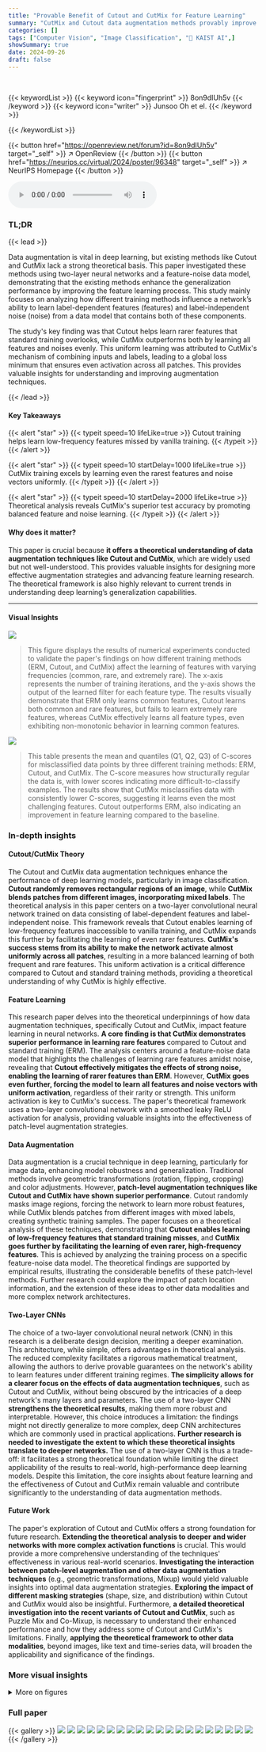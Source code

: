 ```yaml
---
title: "Provable Benefit of Cutout and CutMix for Feature Learning"
summary: "CutMix and Cutout data augmentation methods provably improve feature learning by enabling the network to learn rarer features and noise vectors more effectively."
categories: []
tags: ["Computer Vision", "Image Classification", "🏢 KAIST AI",]
showSummary: true
date: 2024-09-26
draft: false
---
```


<br>

{{< keywordList >}}
{{< keyword icon="fingerprint" >}} 8on9dIUh5v {{< /keyword >}}
{{< keyword icon="writer" >}} Junsoo Oh et el. {{< /keyword >}}
 
{{< /keywordList >}}

{{< button href="https://openreview.net/forum?id=8on9dIUh5v" target="_self" >}}
↗ OpenReview
{{< /button >}}
{{< button href="https://neurips.cc/virtual/2024/poster/96348" target="_self" >}}
↗ NeurIPS Homepage
{{< /button >}}


<audio controls>
    <source src="https://ai-paper-reviewer.com/8on9dIUh5v/podcast.wav" type="audio/wav">
    Your browser does not support the audio element.
</audio>


### TL;DR


{{< lead >}}

Data augmentation is vital in deep learning, but existing methods like Cutout and CutMix lack a strong theoretical basis.  This paper investigated these methods using two-layer neural networks and a feature-noise data model, demonstrating that the existing methods enhance the generalization performance by improving the feature learning process. This study mainly focuses on analyzing how different training methods influence a network’s ability to learn label-dependent features (features) and label-independent noise (noise) from a data model that contains both of these components.

The study's key finding was that Cutout helps learn rarer features that standard training overlooks, while CutMix outperforms both by learning all features and noises evenly. This uniform learning was attributed to CutMix's mechanism of combining inputs and labels, leading to a global loss minimum that ensures even activation across all patches.  This provides valuable insights for understanding and improving augmentation techniques.

{{< /lead >}}


#### Key Takeaways

{{< alert "star" >}}
{{< typeit speed=10 lifeLike=true >}} Cutout training helps learn low-frequency features missed by vanilla training. {{< /typeit >}}
{{< /alert >}}

{{< alert "star" >}}
{{< typeit speed=10 startDelay=1000 lifeLike=true >}} CutMix training excels by learning even the rarest features and noise vectors uniformly. {{< /typeit >}}
{{< /alert >}}

{{< alert "star" >}}
{{< typeit speed=10 startDelay=2000 lifeLike=true >}} Theoretical analysis reveals CutMix's superior test accuracy by promoting balanced feature and noise learning. {{< /typeit >}}
{{< /alert >}}

#### Why does it matter?
This paper is crucial because **it offers a theoretical understanding of data augmentation techniques like Cutout and CutMix**, which are widely used but not well-understood.  This provides valuable insights for designing more effective augmentation strategies and advancing feature learning research. The theoretical framework is also highly relevant to current trends in understanding deep learning’s generalization capabilities.

------
#### Visual Insights



![](https://ai-paper-reviewer.com/8on9dIUh5v/figures_9_1.jpg)

> This figure displays the results of numerical experiments conducted to validate the paper's findings on how different training methods (ERM, Cutout, and CutMix) affect the learning of features with varying frequencies (common, rare, and extremely rare).  The x-axis represents the number of training iterations, and the y-axis shows the output of the learned filter for each feature type.  The results visually demonstrate that ERM only learns common features, Cutout learns both common and rare features, but fails to learn extremely rare features, whereas CutMix effectively learns all feature types, even exhibiting non-monotonic behavior in learning common features.





![](https://ai-paper-reviewer.com/8on9dIUh5v/tables_15_1.jpg)

> This table presents the mean and quantiles (Q1, Q2, Q3) of C-scores for misclassified data points by three different training methods: ERM, Cutout, and CutMix.  The C-score measures how structurally regular the data is, with lower scores indicating more difficult-to-classify examples.  The results show that CutMix misclassifies data with consistently lower C-scores, suggesting it learns even the most challenging features.  Cutout outperforms ERM, also indicating an improvement in feature learning compared to the baseline.





### In-depth insights


#### Cutout/CutMix Theory
The Cutout and CutMix data augmentation techniques enhance the performance of deep learning models, particularly in image classification.  **Cutout randomly removes rectangular regions of an image**, while **CutMix blends patches from different images, incorporating mixed labels**.  The theoretical analysis in this paper centers on a two-layer convolutional neural network trained on data consisting of label-dependent features and label-independent noise.  This framework reveals that Cutout enables learning of low-frequency features inaccessible to vanilla training, and CutMix expands this further by facilitating the learning of even rarer features.  **CutMix's success stems from its ability to make the network activate almost uniformly across all patches**, resulting in a more balanced learning of both frequent and rare features.  This uniform activation is a critical difference compared to Cutout and standard training methods, providing a theoretical understanding of why CutMix is highly effective.

#### Feature Learning
This research paper delves into the theoretical underpinnings of how data augmentation techniques, specifically Cutout and CutMix, impact feature learning in neural networks.  **A core finding is that CutMix demonstrates superior performance in learning rare features** compared to Cutout and standard training (ERM). The analysis centers around a feature-noise data model that highlights the challenges of learning rare features amidst noise, revealing that **Cutout effectively mitigates the effects of strong noise, enabling the learning of rarer features than ERM**.  However, **CutMix goes even further, forcing the model to learn all features and noise vectors with uniform activation**, regardless of their rarity or strength. This uniform activation is key to CutMix's success. The paper's theoretical framework uses a two-layer convolutional network with a smoothed leaky ReLU activation for analysis, providing valuable insights into the effectiveness of patch-level augmentation strategies.

#### Data Augmentation
Data augmentation is a crucial technique in deep learning, particularly for image data, enhancing model robustness and generalization.  Traditional methods involve geometric transformations (rotation, flipping, cropping) and color adjustments. However, **patch-level augmentation techniques like Cutout and CutMix have shown superior performance**. Cutout randomly masks image regions, forcing the network to learn more robust features, while CutMix blends patches from different images with mixed labels, creating synthetic training samples.  The paper focuses on a theoretical analysis of these techniques, demonstrating that **Cutout enables learning of low-frequency features that standard training misses**, and **CutMix goes further by facilitating the learning of even rarer, high-frequency features**.  This is achieved by analyzing the training process on a specific feature-noise data model. The theoretical findings are supported by empirical results, illustrating the considerable benefits of these patch-level methods.  Further research could explore the impact of patch location information, and the extension of these ideas to other data modalities and more complex network architectures.

#### Two-Layer CNNs
The choice of a two-layer convolutional neural network (CNN) in this research is a deliberate design decision, meriting a deeper examination.  This architecture, while simple, offers advantages in theoretical analysis. The reduced complexity facilitates a rigorous mathematical treatment, allowing the authors to derive provable guarantees on the network's ability to learn features under different training regimes.  **The simplicity allows for a clearer focus on the effects of data augmentation techniques**, such as Cutout and CutMix, without being obscured by the intricacies of a deep network's many layers and parameters.  The use of a two-layer CNN **strengthens the theoretical results**, making them more robust and interpretable.  However, this choice introduces a limitation: the findings might not directly generalize to more complex, deep CNN architectures which are commonly used in practical applications.  **Further research is needed to investigate the extent to which these theoretical insights translate to deeper networks.** The use of a two-layer CNN is thus a trade-off: it facilitates a strong theoretical foundation while limiting the direct applicability of the results to real-world, high-performance deep learning models. Despite this limitation, the core insights about feature learning and the effectiveness of Cutout and CutMix remain valuable and contribute significantly to the understanding of data augmentation methods.

#### Future Work
The paper's exploration of Cutout and CutMix offers a strong foundation for future research.  **Extending the theoretical analysis to deeper and wider networks with more complex activation functions** is crucial.  This would provide a more comprehensive understanding of the techniques' effectiveness in various real-world scenarios.  **Investigating the interaction between patch-level augmentation and other data augmentation techniques** (e.g., geometric transformations, Mixup) would yield valuable insights into optimal data augmentation strategies.  **Exploring the impact of different masking strategies** (shape, size, and distribution) within Cutout and CutMix would also be insightful. Furthermore, **a detailed theoretical investigation into the recent variants of Cutout and CutMix**, such as Puzzle Mix and Co-Mixup, is necessary to understand their enhanced performance and how they address some of Cutout and CutMix's limitations.  Finally, **applying the theoretical framework to other data modalities**, beyond images, like text and time-series data, will broaden the applicability and significance of the findings.


### More visual insights

<details>
<summary>More on figures
</summary>


![](https://ai-paper-reviewer.com/8on9dIUh5v/figures_14_1.jpg)

> This figure shows the results of numerical experiments conducted to validate the theoretical findings presented in the paper.  Three different training methods are compared: Empirical Risk Minimization (ERM), Cutout, and CutMix. Each subplot displays the output of learned filters for a specific type of feature (common, rare, extremely rare) across training iterations. The x-axis represents the training iterations, and the y-axis represents the filter output. The plots illustrate that ERM only learns common features, Cutout learns common and rare features but not extremely rare features, and CutMix learns all types of features relatively evenly.  The non-monotonic behavior of the CutMix results for the common feature highlights a key difference between CutMix and the other methods.


![](https://ai-paper-reviewer.com/8on9dIUh5v/figures_16_1.jpg)

> This figure shows the results of numerical experiments on a synthetic dataset.  Three training methods are compared: Empirical Risk Minimization (ERM), Cutout, and CutMix.  The plots track the learned filter outputs for common, rare, and extremely rare features over training iterations.  The key takeaway is that CutMix learns all feature types relatively evenly, unlike ERM and Cutout which struggle with rarer features; CutMix also exhibits non-monotonic behavior.


![](https://ai-paper-reviewer.com/8on9dIUh5v/figures_17_1.jpg)

> This figure shows the results of numerical experiments on a synthetic dataset designed to test the effectiveness of ERM, Cutout, and CutMix in learning features with varying frequencies.  The x-axis represents the number of training iterations, and the y-axis represents the output value of a neuron in the trained network responding to specific feature vectors. The three subplots correspond to common, rare, and extremely rare features, respectively. The results visually demonstrate CutMix's superior ability to learn even the rarest features, while ERM struggles to learn rare features and Cutout's performance lies in between.  The non-monotonic behavior observed in the CutMix plot for common features highlights the complex dynamics of this training method.


![](https://ai-paper-reviewer.com/8on9dIUh5v/figures_18_1.jpg)

> This figure displays the results of numerical experiments conducted to validate the theoretical findings of the paper.  Three different training methods were compared: vanilla training (ERM), Cutout, and CutMix. Each method's performance is shown in learning three types of features: common, rare, and extremely rare. The plots illustrate the output values of the learned filters for each feature type over training iterations.  The x-axis represents the number of training iterations, and the y-axis represents the output of the learned filters for each feature type. The results show that ERM only learns common features, Cutout learns both common and rare features, but not extremely rare features. CutMix learns all three types of features almost uniformly. Note that the CutMix method shows non-monotonic behavior, which is a key characteristic investigated in the paper.


![](https://ai-paper-reviewer.com/8on9dIUh5v/figures_18_2.jpg)

> This figure presents the numerical results obtained from the experiments conducted on the proposed feature-noise data model. The left panel shows the learning trend for the common feature, the center panel shows the learning trend for the rare feature, and the right panel shows the learning trend for the extremely rare feature.  Each panel displays the output of the feature obtained by three different training methods: ERM (Empirical Risk Minimization), Cutout, and CutMix.  The results visually confirm the theoretical findings, that is, ERM can only learn common features, Cutout can learn common and rare features, but not extremely rare features, and CutMix can learn all types of features. The non-monotonic behavior of the common features trained by CutMix is also noticeable.  This non-monotonic behavior is a key observation motivating the novel proof techniques introduced in the paper.


</details>






### Full paper

{{< gallery >}}
<img src="https://ai-paper-reviewer.com/8on9dIUh5v/1.png" class="grid-w50 md:grid-w33 xl:grid-w25" />
<img src="https://ai-paper-reviewer.com/8on9dIUh5v/2.png" class="grid-w50 md:grid-w33 xl:grid-w25" />
<img src="https://ai-paper-reviewer.com/8on9dIUh5v/3.png" class="grid-w50 md:grid-w33 xl:grid-w25" />
<img src="https://ai-paper-reviewer.com/8on9dIUh5v/4.png" class="grid-w50 md:grid-w33 xl:grid-w25" />
<img src="https://ai-paper-reviewer.com/8on9dIUh5v/5.png" class="grid-w50 md:grid-w33 xl:grid-w25" />
<img src="https://ai-paper-reviewer.com/8on9dIUh5v/6.png" class="grid-w50 md:grid-w33 xl:grid-w25" />
<img src="https://ai-paper-reviewer.com/8on9dIUh5v/7.png" class="grid-w50 md:grid-w33 xl:grid-w25" />
<img src="https://ai-paper-reviewer.com/8on9dIUh5v/8.png" class="grid-w50 md:grid-w33 xl:grid-w25" />
<img src="https://ai-paper-reviewer.com/8on9dIUh5v/9.png" class="grid-w50 md:grid-w33 xl:grid-w25" />
<img src="https://ai-paper-reviewer.com/8on9dIUh5v/10.png" class="grid-w50 md:grid-w33 xl:grid-w25" />
<img src="https://ai-paper-reviewer.com/8on9dIUh5v/11.png" class="grid-w50 md:grid-w33 xl:grid-w25" />
<img src="https://ai-paper-reviewer.com/8on9dIUh5v/12.png" class="grid-w50 md:grid-w33 xl:grid-w25" />
<img src="https://ai-paper-reviewer.com/8on9dIUh5v/13.png" class="grid-w50 md:grid-w33 xl:grid-w25" />
<img src="https://ai-paper-reviewer.com/8on9dIUh5v/14.png" class="grid-w50 md:grid-w33 xl:grid-w25" />
<img src="https://ai-paper-reviewer.com/8on9dIUh5v/15.png" class="grid-w50 md:grid-w33 xl:grid-w25" />
<img src="https://ai-paper-reviewer.com/8on9dIUh5v/16.png" class="grid-w50 md:grid-w33 xl:grid-w25" />
<img src="https://ai-paper-reviewer.com/8on9dIUh5v/17.png" class="grid-w50 md:grid-w33 xl:grid-w25" />
<img src="https://ai-paper-reviewer.com/8on9dIUh5v/18.png" class="grid-w50 md:grid-w33 xl:grid-w25" />
<img src="https://ai-paper-reviewer.com/8on9dIUh5v/19.png" class="grid-w50 md:grid-w33 xl:grid-w25" />
<img src="https://ai-paper-reviewer.com/8on9dIUh5v/20.png" class="grid-w50 md:grid-w33 xl:grid-w25" />
{{< /gallery >}}